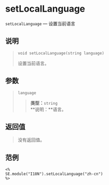 setLocalLanguage
================
`setLocalLanguage` &mdash; 设置当前语言

说明
----
>     void setLocalLanguage(string language)
> 设置当前语言。

参数
----
> `language`
>> **类型：**`string`  
>> **说明：**语言。

返回值
------
> 没有返回值。

范例
----
>
    <%
    SE.module("I18N").setLocalLanguage("zh-cn")
    %>